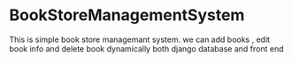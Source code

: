 # BookStoreManagementSystem
This is simple book store managemant system. we can add books , edit book info and delete book dynamically both django database and front end

